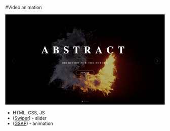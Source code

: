 #Video animation

![img](/fire_bg.png)

- HTML, CSS, JS
- ([Swiper](swiperjs.com)) - slider
- ([GSAP](gsap.com)) - animation

